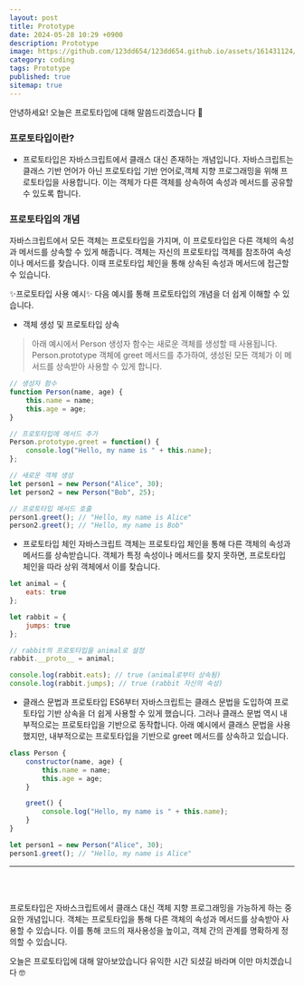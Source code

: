 ```yaml
---
layout: post
title: Prototype
date: 2024-05-28 10:29 +0900
description: Prototype
image: https://github.com/123dd654/123dd654.github.io/assets/161431124/797022c7-af81-4acd-aa89-4a8e05b9196d
category: coding
tags: Prototype
published: true
sitemap: true
---
```


안녕하세요!
오늘은 프로토타입에 대해 말씀드리겠습니다 🍞

### 프로토타입이란?
* 프로토타입은 자바스크립트에서 클래스 대신 존재하는 개념입니다.
자바스크립트는 클래스 기반 언어가 아닌 프로토타입 기반 언어로,객체 지향 프로그래밍을 위해 프로토타입을 사용합니다.
이는 객체가 다른 객체를 상속하여 속성과 메서드를 공유할 수 있도록 합니다.

### 프로토타입의 개념 
자바스크립트에서 모든 객체는 프로토타입을 가지며,
이 프로토타입은 다른 객체의 속성과 메서드를 상속할 수 있게 해줍니다.
객체는 자신의 프로토타입 객체를 참조하여 속성이나 메서드를 찾습니다.
이때 프로토타입 체인을 통해 상속된 속성과 메서드에 접근할 수 있습니다.

✨프로토타입 사용 예시✨
다음 예시를 통해 프로토타입의 개념을 더 쉽게 이해할 수 있습니다.

* 객체 생성 및 프로토타입 상속

> 아래 예시에서 Person 생성자 함수는 새로운 객체를 생성할 때 사용됩니다.
Person.prototype 객체에 greet 메서드를 추가하여, 생성된 모든 객체가 이 메서드를 상속받아 사용할 수 있게 합니다.

````javascript
// 생성자 함수
function Person(name, age) {
    this.name = name;
    this.age = age;
}

// 프로토타입에 메서드 추가
Person.prototype.greet = function() {
    console.log("Hello, my name is " + this.name);
};

// 새로운 객체 생성
let person1 = new Person("Alice", 30);
let person2 = new Person("Bob", 25);

// 프로토타입 메서드 호출
person1.greet(); // "Hello, my name is Alice"
person2.greet(); // "Hello, my name is Bob"
````

* 프로토타입 체인
자바스크립트 객체는 프로토타입 체인을 통해 다른 객체의 속성과 메서드를 상속받습니다.
객체가 특정 속성이나 메서드를 찾지 못하면, 프로토타입 체인을 따라 상위 객체에서 이를 찾습니다.

````javascript
let animal = {
    eats: true
};

let rabbit = {
    jumps: true
};

// rabbit의 프로토타입을 animal로 설정
rabbit.__proto__ = animal;

console.log(rabbit.eats); // true (animal로부터 상속됨)
console.log(rabbit.jumps); // true (rabbit 자신의 속성)
````

* 클래스 문법과 프로토타입
ES6부터 자바스크립트는 클래스 문법을 도입하여 프로토타입 기반 상속을 더 쉽게 사용할 수 있게 했습니다.
그러나 클래스 문법 역시 내부적으로는 프로토타입을 기반으로 동작합니다.
아래 예시에서 클래스 문법을 사용했지만, 내부적으로는 프로토타입을 기반으로 greet 메서드를 상속하고 있습니다.


````javascript
class Person {
    constructor(name, age) {
        this.name = name;
        this.age = age;
    }

    greet() {
        console.log("Hello, my name is " + this.name);
    }
}

let person1 = new Person("Alice", 30);
person1.greet(); // "Hello, my name is Alice"
````
-----------------------------------------------------

<br />
<br />

프로토타입은 자바스크립트에서 클래스 대신 객체 지향 프로그래밍을 가능하게 하는 중요한 개념입니다.
객체는 프로토타입을 통해 다른 객체의 속성과 메서드를 상속받아 사용할 수 있습니다.
이를 통해 코드의 재사용성을 높이고, 객체 간의 관계를 명확하게 정의할 수 있습니다.

오늘은 프로토타입에 대해 알아보았습니다 유익한 시간 되셨길 바라며 이만 마치겠습니다 🤓